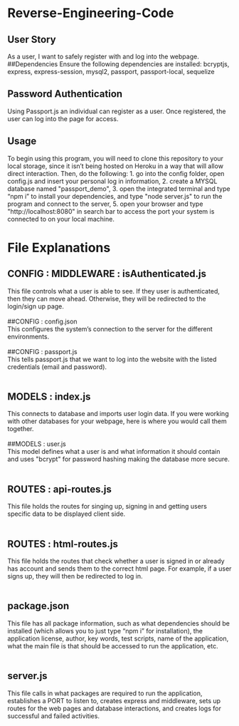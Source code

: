 # Reverse-Engineering-Code

## User Story
As a user, I want to safely register with and log into the webpage. 
##Dependencies
Ensure the following dependencies are installed: bcryptjs, express, express-session, mysql2, passport, passport-local, sequelize

## Password Authentication
Using Passport.js an individual can register as a user. Once registered, the user can log into the page for access. 


## Usage
To begin using this program, you will need to clone this repository to your local storage, since it isn’t being hosted on Heroku in a way that will allow direct interaction. Then, do the following: 1. go into the config folder, open config.js and insert your personal log in information, 2. create a MYSQL database named "passport_demo", 3. open the integrated terminal and type “npm i” to install your dependencies, and type "node server.js" to run the program and connect to the server, 5. open your browser and type "http://localhost:8080" in search bar to access the port your system is connected to on your local machine. 

# File Explanations
## CONFIG : MIDDLEWARE : isAuthenticated.js <br />
This file controls what a user is able to see. If they user is authenticated, then they can move ahead. Otherwise, they will be redirected to the login/sign up page. <br /> <br />
##CONFIG : config.json <br />
This configures the system’s connection to the server for the different environments. <br /> <br />
##CONFIG : passport.js <br />
This tells passport.js that we want to log into the website with the listed credentials (email and password). <br /> <br />
## MODELS : index.js <br />
This connects to database and imports user login data. If you were working with other databases for your webpage, here is where you would call them together. <br /> <br />
##MODELS : user.js <br />
This model defines what a user is and what information it should contain and uses "bcrypt" for password hashing making the database more secure. <br /> <br />
## ROUTES : api-routes.js <br />
This file holds the routes for singing up, signing in and getting users specific data to be displayed client side. <br /> <br />
## ROUTES : html-routes.js <br />
This file holds the routes that check whether a user is signed in or already has account and sends them to the correct html page. For example, if a user signs up, they will then be redirected to log in. <br /> <br />
## package.json <br /> 
This file has all package information, such as what dependencies should be installed (which allows you to just type “npm i” for installation), the application license, author, key words, test scripts, name of the application, what the main file is that should be accessed to run the application, etc. <br /> <br />
## server.js <br />
This file calls in what packages are required to run the application, establishes a PORT to listen to, creates express and middleware, sets up routes for the web pages and database interactions, and creates logs for successful and failed activities.
